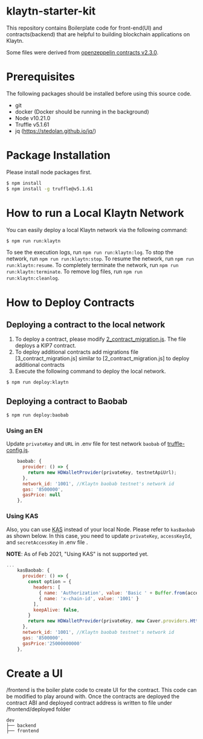 # klaytn-starter-kit

This repository contains Boilerplate code for front-end(UI) and contracts(backend) that are helpful to building blockchain applications on Klaytn.

Some files were derived from [openzeppelin contracts v2.3.0](https://github.com/OpenZeppelin/openzeppelin-contracts/releases/tag/v2.3.0).

# Prerequisites

The following packages should be installed before using this source code.

* git
* docker (Docker should be running in the background)
* Node v10.21.0
* Truffle v5.1.61
* jq (https://stedolan.github.io/jq/)

# Package Installation

Please install node packages first.

```bash
$ npm install
$ npm install -g truffle@v5.1.61
```

# How to run a Local Klaytn Network

You can easily deploy a local Klaytn network via the following command:

```bash
$ npm run run:klaytn
```

To see the execution logs, run `npm run run:klaytn:log`.
To stop the network, run `npm run run:klaytn:stop`.
To resume the network, run `npm run run:klaytn:resume`.
To completely terminate the network, run `npm run run:klaytn:terminate`.
To remove log files, run `npm run run:klaytn:cleanlog`.

# How to Deploy Contracts


## Deploying a contract to the local network

1. To deploy a contract, please modify [2_contract_migration.js](./contracts/migrations/2_contract_migration.js). The file deploys a KIP7 contract.
2. To deploy additional contracts add migrations file [3_contract_migration.js] similar to [2_contract_migration.js] to deploy additional contracts
3. Execute the following command to deploy the local network.

```bash
$ npm run deploy:klaytn
```

## Deploying a contract to Baobab

```bash
$ npm run deploy:baobab
```

### Using an EN

Update `privateKey` and `URL` in .env file for test network `baobab` of [truffle-config.js](./truffle-config.js).

```js
    baobab: {
      provider: () => {
        return new HDWalletProvider(privateKey, testnetApiUrl);
      },
      network_id: '1001', //Klaytn baobab testnet's network id
      gas: '8500000',
      gasPrice: null
    },
```

### Using KAS

Also, you can use [KAS](http://www.klaytnapi.com) instead of your local Node. Please refer to `kasBaobab` as shown below.
In this case, you need to update `privateKey`, `accessKeyId`, and `secretAccessKey` in .env file .

**NOTE**: As of Feb 2021, "Using KAS" is not supported yet.

```js
...
    kasBaobab: {
      provider: () => {
        const option = {
          headers: [
            { name: 'Authorization', value: 'Basic ' + Buffer.from(accessKeyId + ':' + secretAccessKey).toString('base64') },
            { name: 'x-chain-id', value: '1001' }
          ],
          keepAlive: false,
        }
        return new HDWalletProvider(privateKey, new Caver.providers.HttpProvider(kasTestnetApiUrl, option))
      },
      network_id: '1001', //Klaytn baobab testnet's network id
      gas: '8500000',
      gasPrice:'25000000000'
    },
```

# Create a UI 

/frontend is the boiler plate code to create UI for the contract. This code can be modified to play around with.
Once the contracts are deployed the contract ABI and deployed contract address is written to file under 
/frontend/deployed folder  

```
dev
├── backend
├── frontend
```